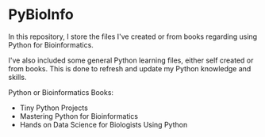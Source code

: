 # PyBioInfo
In this repository, I store the files I've created or from books regarding using Python for Bioinformatics.

I've also included some general Python learning files, either self created or from books.  This is done to refresh and update my Python knowledge and skills.

Python or Bioinformatics Books:
- Tiny Python Projects
- Mastering Python for Bioinformatics
- Hands on Data Science for Biologists Using Python

